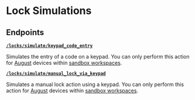 # Lock Simulations

## Endpoints


[**`/locks/simulate/keypad_code_entry`**](./keypad_code_entry.md)

Simulates the entry of a code on a keypad. You can only perform this action for [August](https://docs.seam.co/latest/device-and-system-integration-guides/august-locks) devices within [sandbox workspaces](../../../core-concepts/workspaces/README.md#sandbox-workspaces).


[**`/locks/simulate/manual_lock_via_keypad`**](./manual_lock_via_keypad.md)

Simulates a manual lock action using a keypad. You can only perform this action for [August](https://docs.seam.co/latest/device-and-system-integration-guides/august-locks) devices within [sandbox workspaces](../../../core-concepts/workspaces/README.md#sandbox-workspaces).


